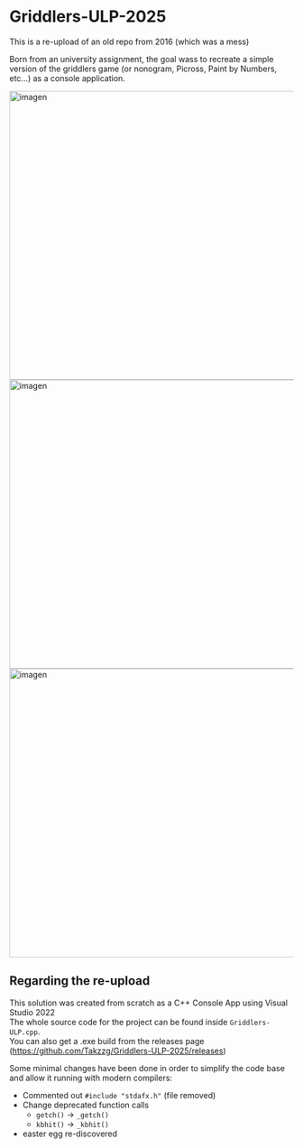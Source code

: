 # Griddlers-ULP-2025

This is a re-upload of an old repo from 2016 (which was a mess)

Born from an university assignment, the goal wass to recreate a simple version of the griddlers game (or nonogram, Picross, Paint by Numbers, etc...) as a console application.

<img width="979" height="512" alt="imagen" src="https://github.com/user-attachments/assets/82547d69-9e3f-4cbc-bddf-28508b51e931" />
<img width="979" height="512" alt="imagen" src="https://github.com/user-attachments/assets/1366fe47-93dd-48d2-9398-447126af8eff" />
<img width="979" height="512" alt="imagen" src="https://github.com/user-attachments/assets/8f3d0fa2-f7e1-41a8-b30d-3b97ed21a5e5" />

## Regarding the re-upload

This solution was created from scratch as a C++ Console App using Visual Studio 2022 <br/>
The whole source code for the project can be found inside `Griddlers-ULP.cpp`. <br/>
You can also get a .exe build from the releases page (https://github.com/Takzzg/Griddlers-ULP-2025/releases)

Some minimal changes have been done in order to simplify the code base and allow it running with modern compilers:
- Commented out `#include "stdafx.h"` (file removed)
- Change deprecated function calls
  * `getch()` -> `_getch()`
  * `kbhit()` -> `_kbhit()`
- easter egg re-discovered
